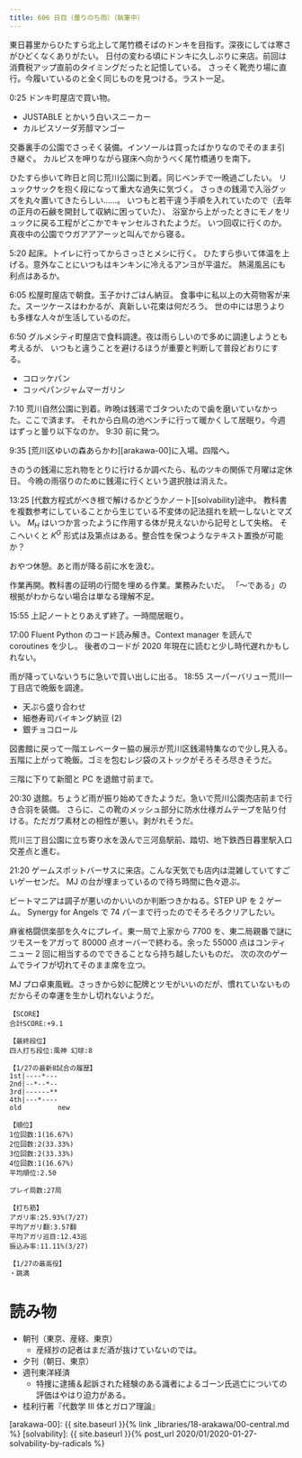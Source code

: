 ```yaml
---
title: 606 日目（曇りのち雨）（執筆中）
---
```


東日暮里からひたすら北上して尾竹橋そばのドンキを目指す。深夜にしては寒さがひどくなくありがたい。
日付の変わる頃にドンキに久しぶりに来店。前回は消費税アップ直前のタイミングだったと記憶している。
さっそく靴売り場に直行。今履いているのと全く同じものを見つける。ラスト一足。

0:25 ドンキ町屋店で買い物。

* JUSTABLE とかいう白いスニーカー
* カルピスソーダ芳醇マンゴー

交番裏手の公園でさっそく装備。インソールは買ったばかりなのでそのまま引き継ぐ。
カルピスを呷りながら寝床へ向かうべく尾竹橋通りを南下。

ひたすら歩いて昨日と同じ荒川公園に到着。同じベンチで一晩過ごしたい。
リュックサックを抱く段になって重大な過失に気づく。
さっきの銭湯で入浴グッズを丸々置いてきたらしい……。
いつもと若干違う手順を入れていたので（去年の正月の石鹸を開封して収納に困っていた）、
浴室から上がったときにモノをリュックに戻る工程がどこかでキャンセルされたようだ。
いつ回収に行くのか。真夜中の公園でウガアアアーッと叫んでから寝る。

5:20 起床。トイレに行ってからさっさとメシに行く。
ひたすら歩いて体温を上げる。意外なことにいつもはキンキンに冷えるアンヨが平温だ。
熱湯風呂にも利点はあるか。

6:05 松屋町屋店で朝食。玉子かけごはん納豆。
食事中に私以上の大荷物客が来た。スーツケースはわかるが、真新しい花束は何だろう。
世の中には思うよりも多様な人々が生活しているのだ。

6:50 グルメシティ町屋店で食料調達。夜は雨らしいので多めに調達しようとも考えるが、
いつもと違うことを避けるほうが重要と判断して普段どおりにする。

* コロッケパン
* コッペパンジャムマーガリン

7:10 荒川自然公園に到着。昨晩は銭湯でゴタついたので歯を磨いていなかった。ここで済ます。
それから白鳥の池ベンチに行って暖かくして居眠り。今週はずっと曇り以下なのか。
9:30 前に発つ。

9:35 [荒川区ゆいの森あらかわ][arakawa-00]に入場。四階へ。

きのうの銭湯に忘れ物をとりに行けるか調べたら、私のツキの関係で月曜は定休日。
今晩の雨宿りのために銭湯に行くという選択肢は消えた。

13:25 [代数方程式がべき根で解けるかどうかノート][solvability]途中。
教科書を複数参考にしていることから生じている不変体の記法揺れを統一しないとマズい。
$M_H$ はいつか言ったように作用する体が見えないから記号として失格。
そこへいくと $K^G$ 形式は及第点はある。整合性を保つようなテキスト置換が可能か？

おやつ休憩。あと雨が降る前に水を汲む。

作業再開。教科書の証明の行間を埋める作業。業務みたいだ。
「～である」の根拠がわからない場合は単なる理解不足。

15:55 上記ノートとりあえず終了。一時間居眠り。

17:00 Fluent Python のコード読み解き。Context manager を読んで coroutines を少し。
後者のコードが 2020 年現在に読むと少し時代遅れかもしれない。

雨が降っていないうちに急いで買い出しに出る。
18:55 スーパーバリュー荒川一丁目店で晩飯を調達。

* 天ぷら盛り合わせ
* 細巻寿司バイキング納豆 (2)
* 銀チョコロール

図書館に戻って一階エレベーター脇の展示が荒川区銭湯特集なので少し見入る。
五階に上がって晩飯。ゴミを包むレジ袋のストックがそろそろ尽きそうだ。

三階に下りて新聞と PC を退館寸前まで。

20:30 退館。ちょうど雨が振り始めてきたようだ。急いで荒川公園売店前まで行き合羽を装備。
さらに、この靴のメッシュ部分に防水仕様ガムテープを貼り付ける。ただガワ素材との相性が悪い。剥がれそうだ。

荒川三丁目公園に立ち寄り水を汲んで三河島駅前、踏切、地下鉄西日暮里駅入口交差点と進む。

21:20 ゲームスポットバーサスに来店。こんな天気でも店内は混雑していてすごいゲーセンだ。
MJ の台が埋まっているので待ち時間に色々遊ぶ。

ビートマニアは調子が悪いのかいいのか判断つきかねる。STEP UP を 2 ゲーム。
Synergy for Angels で 74 パーまで行ったのでそろそろクリアしたい。

麻雀格闘倶楽部を久々にプレイ。東一局で上家から 7700 を、東二局親番で謎にツモスーをアガって
80000 点オーバーで終わる。余った 55000 点はコンティニュー 2 回に相当するのでできることなら持ち越したいものだ。
次の次のゲームでライフが切れてそのまま席を立つ。

MJ プロ卓東風戦。さっきから妙に配牌とツモがいいのだが、慣れていないものだからその幸運を生かし切れないようだ。

```text
【SCORE】
合計SCORE:+9.1

【最終段位】
四人打ち段位:風神 幻球:8

【1/27の最新8試合の履歴】
1st|----*---
2nd|--*--*--
3rd|------**
4th|---*----
old         new

【順位】
1位回数:1(16.67%)
2位回数:2(33.33%)
3位回数:2(33.33%)
4位回数:1(16.67%)
平均順位:2.50

プレイ局数:27局

【打ち筋】
アガリ率:25.93%(7/27)
平均アガリ翻:3.57翻
平均アガリ巡目:12.43巡
振込み率:11.11%(3/27)

【1/27の最高役】
・跳満
```

# 読み物

* 朝刊（東京、産経、東京）
  * 産経抄の記者はまだ酒が抜けていないのでは。
* 夕刊（朝日、東京）
* 週刊東洋経済
  * 特捜に逮捕＆起訴された経験のある識者によるゴーン氏逃亡についての評価はやはり迫力がある。
* 桂利行著『代数学 III 体とガロア理論』

[arakawa-00]: {{ site.baseurl }}{% link _libraries/18-arakawa/00-central.md %}
[solvability]: {{ site.baseurl }}{% post_url 2020/01/2020-01-27-solvability-by-radicals %}
